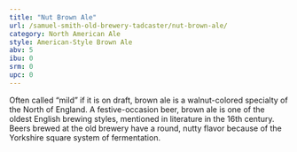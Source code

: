 ```yaml
---
title: "Nut Brown Ale"
url: /samuel-smith-old-brewery-tadcaster/nut-brown-ale/
category: North American Ale
style: American-Style Brown Ale
abv: 5
ibu: 0
srm: 0
upc: 0
---
```

Often called “mild” if it is on draft, brown ale is a walnut-colored specialty of the North of England. A festive-occasion beer, brown ale is one of the oldest English brewing styles, mentioned in literature in the 16th century. Beers brewed at the old brewery have a round, nutty flavor because of the Yorkshire square system of fermentation.
